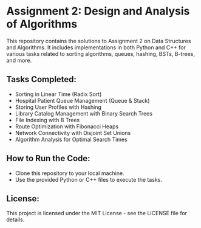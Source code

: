 # Assignment 2: Design and Analysis of Algorithms

This repository contains the solutions to Assignment 2 on Data Structures and Algorithms. It includes implementations in both Python and C++ for various tasks related to sorting algorithms, queues, hashing, BSTs, B-trees, and more.

## Tasks Completed:
- Sorting in Linear Time (Radix Sort)
- Hospital Patient Queue Management (Queue & Stack)
- Storing User Profiles with Hashing
- Library Catalog Management with Binary Search Trees
- File Indexing with B Trees
- Route Optimization with Fibonacci Heaps
- Network Connectivity with Disjoint Set Unions
- Algorithm Analysis for Optimal Search Times

## How to Run the Code:
- Clone this repository to your local machine.
- Use the provided Python or C++ files to execute the tasks.

## License:
This project is licensed under the MIT License - see the LICENSE file for details.
